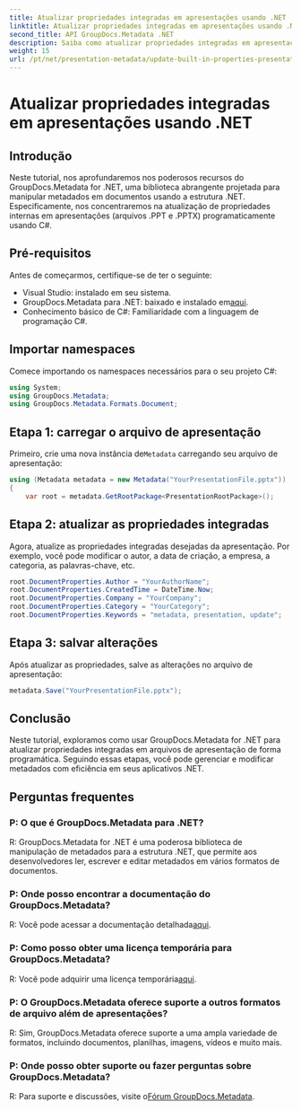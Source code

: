 ```yaml
---
title: Atualizar propriedades integradas em apresentações usando .NET
linktitle: Atualizar propriedades integradas em apresentações usando .NET
second_title: API GroupDocs.Metadata .NET
description: Saiba como atualizar propriedades integradas em apresentações usando .NET com GroupDocs.Metadata, uma biblioteca versátil de manipulação de metadados.
weight: 15
url: /pt/net/presentation-metadata/update-built-in-properties-presentations/
---
```


# Atualizar propriedades integradas em apresentações usando .NET

## Introdução
Neste tutorial, nos aprofundaremos nos poderosos recursos do GroupDocs.Metadata for .NET, uma biblioteca abrangente projetada para manipular metadados em documentos usando a estrutura .NET. Especificamente, nos concentraremos na atualização de propriedades internas em apresentações (arquivos .PPT e .PPTX) programaticamente usando C#.
## Pré-requisitos
Antes de começarmos, certifique-se de ter o seguinte:
- Visual Studio: instalado em seu sistema.
-  GroupDocs.Metadata para .NET: baixado e instalado em[aqui](https://releases.groupdocs.com/metadata/net/).
- Conhecimento básico de C#: Familiaridade com a linguagem de programação C#.

## Importar namespaces
Comece importando os namespaces necessários para o seu projeto C#:
```csharp
using System;
using GroupDocs.Metadata;
using GroupDocs.Metadata.Formats.Document;
```
## Etapa 1: carregar o arquivo de apresentação
 Primeiro, crie uma nova instância de`Metadata` carregando seu arquivo de apresentação:
```csharp
using (Metadata metadata = new Metadata("YourPresentationFile.pptx"))
{
    var root = metadata.GetRootPackage<PresentationRootPackage>();
```
## Etapa 2: atualizar as propriedades integradas
Agora, atualize as propriedades integradas desejadas da apresentação. Por exemplo, você pode modificar o autor, a data de criação, a empresa, a categoria, as palavras-chave, etc.
```csharp
root.DocumentProperties.Author = "YourAuthorName";
root.DocumentProperties.CreatedTime = DateTime.Now;
root.DocumentProperties.Company = "YourCompany";
root.DocumentProperties.Category = "YourCategory";
root.DocumentProperties.Keywords = "metadata, presentation, update";
```
## Etapa 3: salvar alterações
Após atualizar as propriedades, salve as alterações no arquivo de apresentação:
```csharp
metadata.Save("YourPresentationFile.pptx");
```

## Conclusão
Neste tutorial, exploramos como usar GroupDocs.Metadata for .NET para atualizar propriedades integradas em arquivos de apresentação de forma programática. Seguindo essas etapas, você pode gerenciar e modificar metadados com eficiência em seus aplicativos .NET.

## Perguntas frequentes
### P: O que é GroupDocs.Metadata para .NET?
R: GroupDocs.Metadata for .NET é uma poderosa biblioteca de manipulação de metadados para a estrutura .NET, que permite aos desenvolvedores ler, escrever e editar metadados em vários formatos de documentos.
### P: Onde posso encontrar a documentação do GroupDocs.Metadata?
 R: Você pode acessar a documentação detalhada[aqui](https://tutorials.groupdocs.com/metadata/net/).
### P: Como posso obter uma licença temporária para GroupDocs.Metadata?
 R: Você pode adquirir uma licença temporária[aqui](https://purchase.groupdocs.com/temporary-license/).
### P: O GroupDocs.Metadata oferece suporte a outros formatos de arquivo além de apresentações?
R: Sim, GroupDocs.Metadata oferece suporte a uma ampla variedade de formatos, incluindo documentos, planilhas, imagens, vídeos e muito mais.
### P: Onde posso obter suporte ou fazer perguntas sobre GroupDocs.Metadata?
 R: Para suporte e discussões, visite o[Fórum GroupDocs.Metadata](https://forum.groupdocs.com/c/metadata/14).